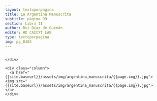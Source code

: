 ```yaml
---
layout: textoporpagina
title: La Argentina Manuscrita
subtitle: página 99
section: Libro II
author: Rui Díaz de Guzmán
editor: HD CAICYT LAB
type: textoporpagina
img: pg_0103
---
```


<div class="row">
    <div class="column">


    </div>

    <div class="column">
      <a href="{{site.baseurl}}/assets/img/argentina_manuscrita/{{page.img}}.jpg"><img src="{{site.baseurl}}/assets/img/argentina_manuscrita/{{page.img}}.jpg"></a>
    </div>
</div>